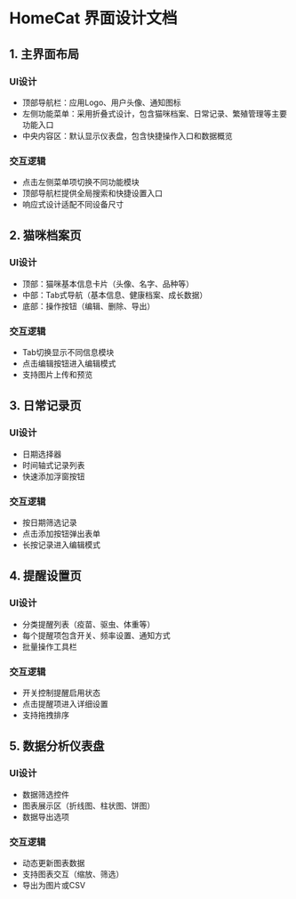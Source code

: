 # HomeCat 界面设计文档

## 1. 主界面布局
### UI设计
- 顶部导航栏：应用Logo、用户头像、通知图标
- 左侧功能菜单：采用折叠式设计，包含猫咪档案、日常记录、繁殖管理等主要功能入口
- 中央内容区：默认显示仪表盘，包含快捷操作入口和数据概览

### 交互逻辑
- 点击左侧菜单项切换不同功能模块
- 顶部导航栏提供全局搜索和快捷设置入口
- 响应式设计适配不同设备尺寸



## 2. 猫咪档案页
### UI设计
- 顶部：猫咪基本信息卡片（头像、名字、品种等）
- 中部：Tab式导航（基本信息、健康档案、成长数据）
- 底部：操作按钮（编辑、删除、导出）

### 交互逻辑
- Tab切换显示不同信息模块
- 点击编辑按钮进入编辑模式
- 支持图片上传和预览



## 3. 日常记录页
### UI设计
- 日期选择器
- 时间轴式记录列表
- 快速添加浮窗按钮

### 交互逻辑
- 按日期筛选记录
- 点击添加按钮弹出表单
- 长按记录进入编辑模式



## 4. 提醒设置页
### UI设计
- 分类提醒列表（疫苗、驱虫、体重等）
- 每个提醒项包含开关、频率设置、通知方式
- 批量操作工具栏

### 交互逻辑
- 开关控制提醒启用状态
- 点击提醒项进入详细设置
- 支持拖拽排序



## 5. 数据分析仪表盘
### UI设计
- 数据筛选控件
- 图表展示区（折线图、柱状图、饼图）
- 数据导出选项

### 交互逻辑
- 动态更新图表数据
- 支持图表交互（缩放、筛选）
- 导出为图片或CSV
